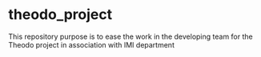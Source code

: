 theodo_project
==============

 This repository purpose is to ease the work in the developing team for the Theodo project in association with IMI department
